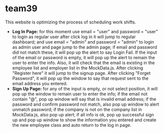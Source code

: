 # team39
This website is optimizing the process of scheduling work shifts.

<ul>
<li><strong>Log In Page:</strong>
for this moment use email = "user" and password = "user" to login as regular user after click log in it will jump to regular dashboard; and use email = "admin" and password = "admin" to login as admin user and page jump to the admin page; if email and password did not match these, it will pop up the alert to say Login Fail. If the input of the email or password is empty, it will pop up the alert to remain the user to enter the info. Also, it will check that the email is existing in the employee list and employer list in the MockData.js. After clicking "Register here" it will jump to the signup page. After clicking "Forget Password", it will pop up the window to say that request sent to the email address you entered.</li>
<li><strong>Sign Up Page:</strong>
for any of the input is empty, or not select position, it will pop up the window to remain user to enter the info; if the email not contain "@", pop up window will say that is invalid email address; if the password and confirm password not match, also pop up window to alert unmatch password; if the company is not on the company list in MockData.js, also pop up alert; if all info is ok, pop up successful sign up and pop up window to show the information you entered and create the new employee class and auto return to the log in page.</li>
</ul>